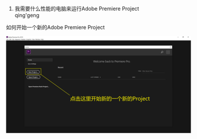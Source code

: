 1. 我需要什么性能的电脑来运行Adobe Premiere Project <br>
qing'geng

如何开始一个新的Adobe Premiere Project

![开始新的project](/Figure/L1/F1.png)
